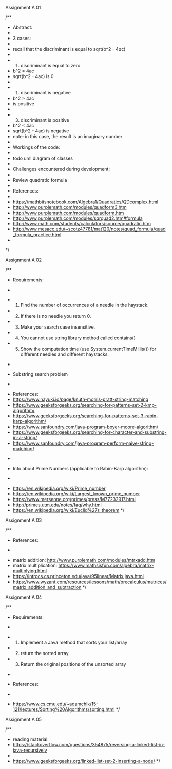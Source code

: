 Assignment A 01

/**
 * Abstract:
 *
 * 3 cases:
 *
 * recall that the discriminant is equal to sqrt(b^2 - 4*a*c)
 *
 * 1) discriminant is equal to zero
 * b^2 = 4ac
 * sqrt(b^2 - 4ac) is 0
 *
 * 1) discriminant is negative
 * b^2 > 4ac
 *  is positive
 *
 * 3) discriminant is positive
 * b^2 < 4ac
 * sqrt(b^2 - 4ac) is negative
 * note: in this case, the result is an imaginary number
 *
 * Workings of the code:
 *
 * todo uml diagram of classes
 *
 * Challenges encountered during development:
 *
 * Review quadratic formula
 *
 * References:
 *
 * https://mathbitsnotebook.com/Algebra1/Quadratics/QDcomplex.html
 * http://www.purplemath.com/modules/quadform3.htm
 * http://www.purplemath.com/modules/quadform.htm
 * http://www.purplemath.com/modules/sqrquad2.htm#formula
 * http://www.math.com/students/calculators/source/quadratic.htm
 * http://www.mesacc.edu/~scotz47781/mat120/notes/quad_formula/quad_formula_practice.html
 *
 */
 
Assignment A 02

/**
 * Requirements:
 * <p>
 * 1) Find the number of occurrences of a needle in the haystack.
 * 2) If there is no needle you return 0.
 * 3) Make your search case insensitive.
 * 4) You cannot use string library method called contains()
 * 5) Show the computation time (use System.currentTimeMillis()) for different needles and different haystacks.
 * <p>
 * Substring search problem
 * <p>
 * References:
 * https://www.nayuki.io/page/knuth-morris-pratt-string-matching
 * https://www.geeksforgeeks.org/searching-for-patterns-set-2-kmp-algorithm/
 * https://www.geeksforgeeks.org/searching-for-patterns-set-3-rabin-karp-algorithm/
 * https://www.sanfoundry.com/java-program-boyer-moore-algorithm/
 * https://www.geeksforgeeks.org/searching-for-character-and-substring-in-a-string/
 * https://www.sanfoundry.com/java-program-perform-naive-string-matching/
 * <p>
 * Info about Prime Numbers (applicable to Rabin-Karp algorithm):
 * <p>
 * https://en.wikipedia.org/wiki/Prime_number
 * https://en.wikipedia.org/wiki/Largest_known_prime_number
 * https://www.mersenne.org/primes/press/M77232917.html
 * http://primes.utm.edu/notes/faq/why.html
 * https://en.wikipedia.org/wiki/Euclid%27s_theorem
 */
 
Assignment A 03

/**
 * References:
 * <p>
 * matrix addition: http://www.purplemath.com/modules/mtrxadd.htm
 * matrix multiplication: https://www.mathsisfun.com/algebra/matrix-multiplying.html
 * https://introcs.cs.princeton.edu/java/95linear/Matrix.java.html
 * https://www.wyzant.com/resources/lessons/math/precalculus/matrices/matrix_addition_and_subtraction
 */
 
Assignment A 04

/**
 * Requirements:
 * <p>
 * 1) Implement a Java method that sorts your list/array
 * 2) return the sorted array
 * 3) Return the original positions of the unsorted array
 * <p>
 * References:
 * <p>
 * https://www.cs.cmu.edu/~adamchik/15-121/lectures/Sorting%20Algorithms/sorting.html
 */
 
Assignment A 05

/**
 * reading material:
 * https://stackoverflow.com/questions/354875/reversing-a-linked-list-in-java-recursively
 *
 * https://www.geeksforgeeks.org/linked-list-set-2-inserting-a-node/
 */